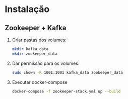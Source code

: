 # Instalação

## Zookeeper + Kafka

1. Criar pastas dos volumes:
   ```bash
   mkdir kafka_data
   mkdir zookeeper_data
   ```
2. Dar permissão para os volumes:
   ```bash
   sudo chown -R 1001:1001 kafka_data zookeeper_data
   ```
3. Executar docker-compose
   ```bash
   docker-compose -f zookeeper-stack.yml up --build
   ```
